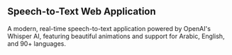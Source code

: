 ## Speech-to-Text Web Application
A modern, real-time speech-to-text application powered by OpenAI's Whisper AI, featuring beautiful animations and support for Arabic, English, and 90+ languages.
